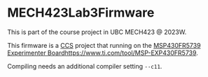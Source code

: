 # MECH423Lab3Firmware

This is part of the course project in UBC MECH423 @ 2023W.

This firmware is a [CCS](https://www.ti.com/tool/CCSTUDIO#downloads) project that running on the [MSP430FR5739 Experimenter Board](https://www.ti.com/tool/MSP-EXP430FR5739)https://www.ti.com/tool/MSP-EXP430FR5739.

Compiling needs an additional compiler setting `--c11`.
